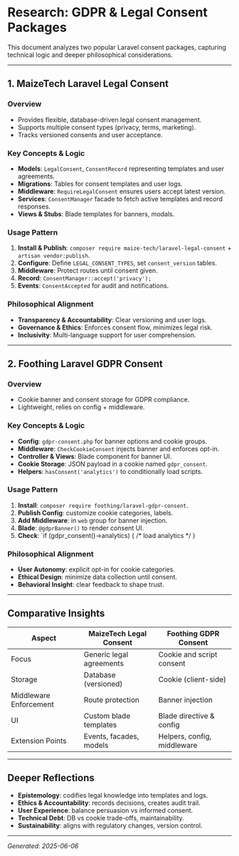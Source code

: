 # Research: GDPR & Legal Consent Packages

This document analyzes two popular Laravel consent packages, capturing technical logic and deeper philosophical considerations.

---

## 1. MaizeTech Laravel Legal Consent

### Overview
- Provides flexible, database-driven legal consent management.
- Supports multiple consent types (privacy, terms, marketing).
- Tracks versioned consents and user acceptance.

### Key Concepts & Logic
- **Models**: `LegalConsent`, `ConsentRecord` representing templates and user agreements.
- **Migrations**: Tables for consent templates and user logs.
- **Middleware**: `RequireLegalConsent` ensures users accept latest version.
- **Services**: `ConsentManager` facade to fetch active templates and record responses.
- **Views & Stubs**: Blade templates for banners, modals.

### Usage Pattern
1. **Install & Publish**: `composer require maize-tech/laravel-legal-consent` + `artisan vendor:publish`.
2. **Configure**: Define `LEGAL_CONSENT_TYPES`, set `consent_version` tables.
3. **Middleware**: Protect routes until consent given.
4. **Record**: `ConsentManager::accept('privacy');`
5. **Events**: `ConsentAccepted` for audit and notifications.

### Philosophical Alignment
- **Transparency & Accountability**: Clear versioning and user logs.
- **Governance & Ethics**: Enforces consent flow, minimizes legal risk.
- **Inclusivity**: Multi-language support for user comprehension.

---

## 2. Foothing Laravel GDPR Consent

### Overview
- Cookie banner and consent storage for GDPR compliance.
- Lightweight, relies on config + middleware.

### Key Concepts & Logic
- **Config**: `gdpr-consent.php` for banner options and cookie groups.
- **Middleware**: `CheckCookieConsent` injects banner and enforces opt-in.
- **Controller & Views**: Blade component for banner UI.
- **Cookie Storage**: JSON payload in a cookie named `gdpr_consent`.
- **Helpers**: `hasConsent('analytics')` to conditionally load scripts.

### Usage Pattern
1. **Install**: `composer require foothing/laravel-gdpr-consent`.
2. **Publish Config**: customize cookie categories, labels.
3. **Add Middleware**: in `web` group for banner injection.
4. **Blade**: `@gdprBanner()` to render consent UI.
5. **Check**: `if (gdpr_consent()->analytics) { /* load analytics */ }

### Philosophical Alignment
- **User Autonomy**: explicit opt-in for cookie categories.
- **Ethical Design**: minimize data collection until consent.
- **Behavioral Insight**: clear feedback to shape trust.

---

## Comparative Insights

| Aspect                | MaizeTech Legal Consent                | Foothing GDPR Consent         |
|-----------------------|----------------------------------------|-------------------------------|
| Focus                 | Generic legal agreements               | Cookie and script consent     |
| Storage               | Database (versioned)                   | Cookie (client-side)          |
| Middleware Enforcement| Route protection                       | Banner injection              |
| UI                    | Custom blade templates                 | Blade directive & config      |
| Extension Points      | Events, facades, models                | Helpers, config, middleware   |

---

## Deeper Reflections
- **Epistemology**: codifies legal knowledge into templates and logs.
- **Ethics & Accountability**: records decisions, creates audit trail.
- **User Experience**: balance persuasion vs informed consent.
- **Technical Debt**: DB vs cookie trade-offs, maintainability.
- **Sustainability**: aligns with regulatory changes, version control.

---

*Generated: 2025-06-06*
